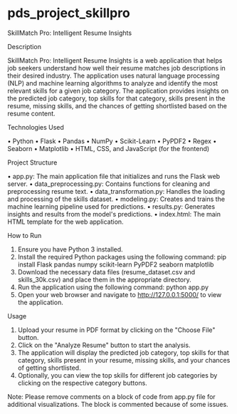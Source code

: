 # pds_project_skillpro

SkillMatch Pro: Intelligent Resume Insights 

Description

SkillMatch Pro: Intelligent Resume Insights is a web application that helps job seekers understand how well their resume matches job descriptions in their desired industry. The application uses natural language processing (NLP) and machine learning algorithms to analyze and identify the most relevant skills for a given job category. The application provides insights on the predicted job category, top skills for that category, skills present in the resume, missing skills, and the chances of getting shortlisted based on the resume content.


Technologies Used

•	Python
•	Flask
•	Pandas
•	NumPy
•	Scikit-Learn
•	PyPDF2
•	Regex
•	Seaborn
•	Matplotlib
•	HTML, CSS, and JavaScript (for the frontend)


Project Structure

•	app.py: The main application file that initializes and runs the Flask web server.
•	data_preprocessing.py: Contains functions for cleaning and preprocessing resume text.
•	data_transformation.py: Handles the loading and processing of the skills dataset.
•	modeling.py: Creates and trains the machine learning pipeline used for predictions.
•	results.py: Generates insights and results from the model's predictions.
•	index.html: The main HTML template for the web application.


How to Run

1.	Ensure you have Python 3 installed.
2.	Install the required Python packages using the following command:
pip install Flask pandas numpy scikit-learn PyPDF2 seaborn matplotlib 
3.	Download the necessary data files (resume_dataset.csv and skills_30k.csv) and place them in the appropriate directory.
4.	Run the application using the following command:
python app.py 
5.	Open your web browser and navigate to http://127.0.0.1:5000/ to view the application.



Usage

1.	Upload your resume in PDF format by clicking on the "Choose File" button.
2.	Click on the "Analyze Resume" button to start the analysis.
3.	The application will display the predicted job category, top skills for that category, skills present in your resume, missing skills, and your chances of getting shortlisted.
4.	Optionally, you can view the top skills for different job categories by clicking on the respective category buttons.



Note: Please remove comments on a block of code from app.py file for additional visualizations. The block is commented because of some issues.
